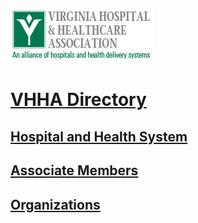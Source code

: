 # ![Virginia Hospital & Healthcare Association - An alliance of hospitals and health delivery systems.](https://raw.githubusercontent.com/jalbertbowden/virginia-hospital-costs-open-data/master/img/vhha-virginia-hospital-and-healthcare-association-an-alliance-of-hospitals-and-health-delivery-systems-logotype.jpg)   
# [VHHA Directory](http://www.vhha.com/about/directory/)  

## [Hospital and Health System](vhha-hospital-and-health-system-locations.md)  

## [Associate Members](vhha-associate-members.md)  

## [Organizations](vhha-organizations.md)  
